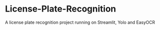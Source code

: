 # License-Plate-Recognition
A license plate recognition project running on Streamlit, Yolo and EasyOCR
